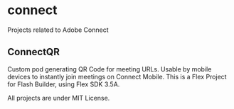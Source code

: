 connect
=======

Projects related to Adobe Connect

ConnectQR
-------
Custom pod generating QR Code for meeting URLs. Usable by mobile devices to instantly join meetings on Connect Mobile. This is a Flex Project for Flash Builder, using Flex SDK 3.5A.




All projects are under MIT License.
